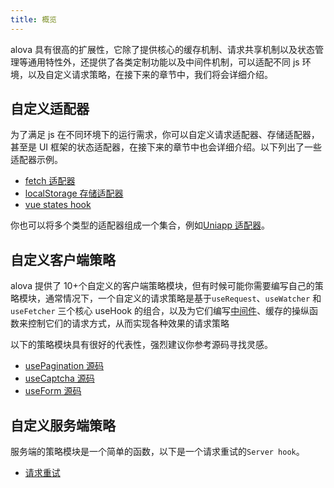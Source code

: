 ```yaml
---
title: 概览
---
```


alova 具有很高的扩展性，它除了提供核心的缓存机制、请求共享机制以及状态管理等通用特性外，还提供了各类定制功能以及中间件机制，可以适配不同 js 环境，以及自定义请求策略，在接下来的章节中，我们将会详细介绍。

## 自定义适配器

为了满足 js 在不同环境下的运行需求，你可以自定义请求适配器、存储适配器，甚至是 UI 框架的状态适配器，在接下来的章节中也会详细介绍。以下列出了一些适配器示例。

- [fetch 适配器](https://github.com/alovajs/alova/blob/main/packages/alova/src/predefine/adapterFetch.ts)
- [localStorage 存储适配器](https://github.com/alovajs/alova/blob/main/packages/alova/src/defaults/cacheAdapter.ts)
- [vue states hook](https://github.com/alovajs/alova/blob/main/packages/client/src/statesHook/vue.ts)

你也可以将多个类型的适配器组成一个集合，例如[Uniapp 适配器](/resource/request-adapter/uniapp)。

## 自定义客户端策略

alova 提供了 10+个自定义的客户端策略模块，但有时候可能你需要编写自己的策略模块，通常情况下，一个自定义的请求策略是基于`useRequest`、`useWatcher` 和 `useFetcher` 三个核心 useHook 的组合，以及为它们编写[中间件](/tutorial/client/in-depth/middleware)、缓存的操纵函数来控制它们的请求方式，从而实现各种效果的请求策略

以下的策略模块具有很好的代表性，强烈建议你参考源码寻找灵感。

- [usePagination 源码](https://github.com/alovajs/alova/blob/main/packages/client/src/hooks/pagination/usePagination.ts)
- [useCaptcha 源码](https://github.com/alovajs/alova/blob/main/packages/client/src/hooks/useCaptcha.ts)
- [useForm 源码](https://github.com/alovajs/alova/blob/main/packages/client/src/hooks/useForm.ts)

## 自定义服务端策略

服务端的策略模块是一个简单的函数，以下是一个请求重试的`Server hook`。

- [请求重试](https://github.com/alovajs/alova/blob/main/packages/server/src/hooks/retry.ts)
